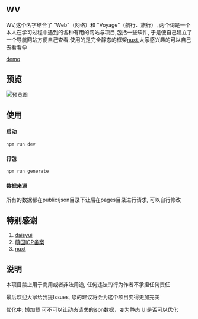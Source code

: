## WV
WV,这个名字结合了 "Web"（网络）和 "Voyage"（航行、旅行）, 两个词是一个本人在学习过程中遇到的各种有用的网站与项目,包括一些软件, 于是便自己建立了一个导航网站方便自己查看,使用的是完全静态的框架[nuxt](https://nuxt.com.cn/),大家感兴趣的可以自己去看看😀

[demo](https://a-aa.fun/)

## 预览
![预览图](https://github.com/ConsoleLZ/navigation/preview.png)

## 使用
#### 启动
```sh
npm run dev
```

#### 打包
```sh
npm run generate
```

#### 数据来源
所有的数据都在public/json目录下让后在pages目录进行请求, 可以自行修改

## 特别感谢
1. [daisyui](https://daisyui.com/)
2. [萌国ICP备案](https://icp.gov.moe/)
3. [nuxt](https://nuxt.com.cn/)

## 说明
本项目禁止用于商用或者非法用途, 任何违法的行为作者不承担任何责任

最后欢迎大家给我提Issues, 您的建议将会为这个项目变得更加完美

优化中:
    懒加载
    可不可以让动态请求的json数据，变为静态
    UI是否可以优化